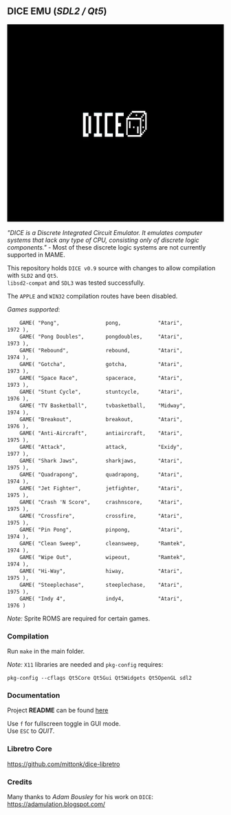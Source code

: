 ## DICE EMU (_SDL2 / Qt5_)

<img src="demo.gif" width="640" height="458" />

_"DICE is a Discrete Integrated Circuit Emulator. It emulates computer systems that lack any type of CPU, consisting only of discrete logic components."_ - Most of these discrete logic systems are not currently supported in MAME.

This repository holds `DICE v0.9` source with changes to allow compilation with `SLD2` and `Qt5`.  
`libsd2-compat` and `SDL3` was tested successfully.

The `APPLE` and `WIN32` compilation routes have been disabled.

_Games supported_:
```
    GAME( "Pong",               pong,            "Atari",              1972 ),
    GAME( "Pong Doubles",       pongdoubles,     "Atari",              1973 ),
    GAME( "Rebound",            rebound,         "Atari",              1974 ),
    GAME( "Gotcha",             gotcha,          "Atari",              1973 ),
    GAME( "Space Race",         spacerace,       "Atari",              1973 ),
    GAME( "Stunt Cycle",        stuntcycle,      "Atari",              1976 ),
    GAME( "TV Basketball",      tvbasketball,    "Midway",             1974 ),
    GAME( "Breakout",           breakout,        "Atari",              1976 ),
    GAME( "Anti-Aircraft",      antiaircraft,    "Atari",              1975 ),
    GAME( "Attack",             attack,          "Exidy",              1977 ),
    GAME( "Shark Jaws",         sharkjaws,       "Atari",              1975 ),
    GAME( "Quadrapong",         quadrapong,      "Atari",              1974 ),
    GAME( "Jet Fighter",        jetfighter,      "Atari",              1975 ),
    GAME( "Crash 'N Score",     crashnscore,     "Atari",              1975 ),
    GAME( "Crossfire",          crossfire,       "Atari",              1975 ),
    GAME( "Pin Pong",           pinpong,         "Atari",              1974 ),
    GAME( "Clean Sweep",        cleansweep,      "Ramtek",             1974 ),
    GAME( "Wipe Out",           wipeout,         "Ramtek",             1974 ),
    GAME( "Hi-Way",             hiway,           "Atari",              1975 ),
    GAME( "Steeplechase",       steeplechase,    "Atari",              1975 ),
    GAME( "Indy 4",             indy4,           "Atari",              1976 )
```

_Note:_ Sprite ROMS are required for certain games.

### Compilation

Run `make` in the main folder.

_Note:_ `X11` libraries are needed and `pkg-config` requires:

```
pkg-config --cflags Qt5Core Qt5Gui Qt5Widgets Qt5OpenGL sdl2
```

### Documentation

Project **README** can be found [here](README.txt)

Use `f` for fullscreen toggle in GUI mode.  
Use `ESC` to _QUIT_.

### Libretro Core

https://github.com/mittonk/dice-libretro

### Credits

Many thanks to _Adam Bousley_ for his work on `DICE`: https://adamulation.blogspot.com/
